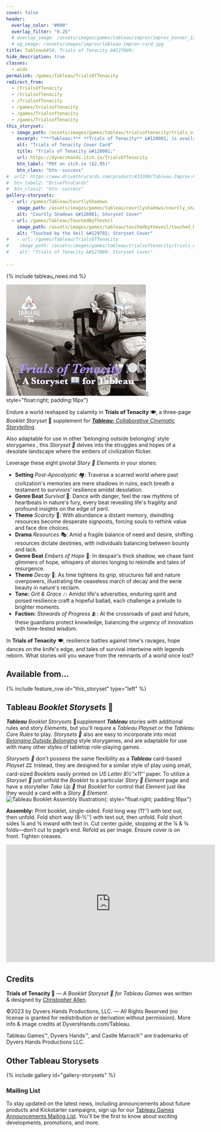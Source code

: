 ```yaml
---
cover: false
header:
  overlay_color: "#000"
  overlay_filter: "0.25"
  # overlay_image: /assets/images/games/tableau/improv/improv_banner_1280_360.jpg
  # og_image: /assets/images/improv/tableau-improv-card.jpg
title: Tableau&#58; Trials of Tenacity &#127869;
hide_description: true
classes:
  - wide
permalink: /games/Tableau/TrialsOfTenacity
redirect_from:
  - /TrialsOfTenacity
  - /trialsoftenacity
  - /TrialsofTenacity
  - /games/trialsoftenacity
  - /games/Trialsoftenacity
  - /games/TrialsofTenacity
this_storyset:
  - image_path: /assets/images/games/tableau/trialsoftenacity/trials_of_tenacity_storyset_cover_375_298.jpg
    excerpt: "***Tableau:*** **Trials of Tenacity** &#128081; is available as a **Boolet Storyset**&nbsp;&#127869; from:"
    alt: "Trials of Tenacity Cover Card"
    title: "Trials of Tenacity &#128081;"
    url: https://dyvershands.itch.io/TrialsOfTenacity
    btn_label: "PDF on itch.io ($2.95)"
    btn_class: "btn--success"
#  url2: https://www.drivethrucards.com/product/433380/Tableau-Improv-Playset-Just-the-Cards-Edition?src=dhwebsite
#  btn_label2: "DriveThruCards"
#  btn_class2: "btn--success"
gallery-storysets:
  - url: /games/Tableau/CourtlyShadows
    image_path: /assets/images/games/tableau/courtlyshadows/courtly_shadows_storyset_cover_375_298.jpg
    alt: "Courtly Shadows &#128081; Storyset Cover"
  - url: /games/Tableau/TouchedByTheVeil
    image_path: /assets/images/games/tableau/touchedbytheveil/touched_by_the_veil_storyset_cover_375_298.jpg
    alt: "Touched by the Veil &#129702; Storyset Cover"
#   - url: /games/Tableau/TrialsOfTenacity
#    image_path: /assets/images/games/tableau/trialsoftenacity/trials_of_tenacity_storyset_cover_375_298.jpg
#    alt: "Trials of Tenacity &#127869; Storyset Cover"

---
```


{% include tableau_news.md %}

![Trials of Tenacity &#127869; Storyset Cover](/assets/images/games/tableau/trialsoftenacity/trials_of_tenacity_storyset_cover_375_298.jpg){: style="float:right; padding:16px"}

Endure a world reshaped by calamity in **Trials of Tenacity** 🍽️, a three-page _Booklet Storyset_&nbsp;📖 supplement for [***Tableau:*** _Collaborative Cinematic Storytelling_](https://www.dyvershands.com/games/Tableau/).

Also adaptable for use in other ‘belonging outside belonging’ style storygames , this _Storyset 📖_ delves into the struggles and hopes of a desolate landscape where the embers of civilization flicker.

Leverage these eight pivotal _Story 📖 Elements_ in your stories:

* **Setting** _Post-Apocalyptic_ 🏘️: Traverse a scarred world where past civilization's memories are mere shadows in ruins, each breath a testament to survivors' resilience amidst desolation.
* **Genre Beat** _Survival_ 🥁: Dance with danger, feel the raw rhythms of heartbeats in nature's fury, every beat revealing life's fragility and profound insights on the edge of peril.
* **Theme** _Scarcity_ 💢: With abundance a distant memory, dwindling resources become desperate signposts, forcing souls to rethink value and face dire choices.
* **Drama** _Resources_ 🎭: Amid a fragile balance of need and desire, shifting resources dictate destinies, with individuals balancing between bounty and lack.
* **Genre Beat** _Embers of Hope_ 🥁: In despair's thick shadow, we chase faint glimmers of hope, whispers of stories longing to rekindle and tales of resurgence.
* **Theme** _Decay_ 💢: As time tightens its grip, structures fall and nature overpowers, illustrating the ceaseless march of decay and the eerie beauty in nature's reclaim.
* **Tone:** _Grit & Grace_ 🎶: Amidst life's adversities, enduring spirit and poised resilience craft a hopeful ballad, each challenge a prelude to brighter moments.
* **Faction:** _Stewards of Progress_ 🫂: At the crossroads of past and future, these guardians protect knowledge, balancing the urgency of innovation with time-tested wisdom.

In **Trials of Tenacity** 🍽️, resilience battles against time's ravages, hope dances on the knife's edge, and tales of survival intertwine with legends reborn. What stories will you weave from the remnants of a world once lost?

## Available from… 

{% include feature_row id="this_storyset" type="left" %}

## Tableau _Booklet Storysets_&nbsp;📖

_**Tableau**_ _Booklet Storysets_&nbsp;📖 ​supplement _**Tableau**_ stories with additional rules and story _Elements_, but you'll require a _Tableau Playset_ or the _Tableau Core Rules_ to play. _Storysets 📖_​ also are easy to incorporate into most _[Belonging Outside Belonging](https://itch.io/physical-games/tag-belonging-outside-belonging)​_ style storygames, and are adaptable for use with many other styles of tabletop role-playing games.​​

_Storysets 📖_​ don't possess the same flexibility as a _**Tableau**_ card-based _Playset 🎞_. Instead, they are designed for a similar style of play using small, card-sized _Booklets_ easily printed on _US Letter 8½''x11''_ paper. To utilize a _Storyset 📖_​ just unfold the _Booklet_ to a particular _Story 📖 Element_ page and have a storyteller _Take Up 🫰_ that _Booklet_ for control that _Element_ just like they would a card with a _Story 📖 Element_. ![Tableau Booklet Assembly Illustration](/assets/images/games/tableau/booklet_assembly_illustration_375 _292.png){: style="float:right; padding:16px"}

**Assembly:** Print booklet, single-sided. Fold long way (11'') with text out, then unfold. Fold short way (8-½'') with text out, then unfold. Fold short sides ¼ and ¾ inward with text in. Cut center guide, stopping at the ¼ & ¾ folds—don’t cut to page’s end. Refold as per image. Ensure cover is on front. Tighten creases.

<iframe width="560" height="315" src="https://www.youtube.com/embed/n5hpg7hOXo4?si=SbSiH2Aw2jvaGUWl" title="YouTube video player" frameborder="0" allow="accelerometer; autoplay; clipboard-write; encrypted-media; gyroscope; picture-in-picture; web-share" allowfullscreen></iframe>

## Credits

**Trials of Tenacity 👑** — _A Booklet Storyset&nbsp;📖  for Tableau Games_ was written & designed by [Christopher Allen](mailto:ChristopherA@DyversHands.com).

©2023 by Dyvers Hands Productions, LLC. — All Rights Reserved (no license is granted for redistribution or derivation without permission). More info & image credits at DyversHands.com/Tableau.

Tableau Games™, Dyvers Hands™, and Castle Marrach™ are trademarks of Dyvers Hands Productions LLC.

## Other Tableau Storysets

{% include gallery id="gallery-storysets" %}

### Mailing List

To stay updated on the latest news, including announcements about future products and Kickstarter campaigns, sign up for our [Tableau Games Announcements Mailing List](/Subscribe). You'll be the first to know about exciting developments, promotions, and more.
